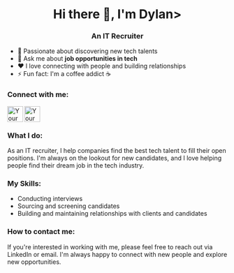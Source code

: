 <h1 align="center">Hi there 👋, I'm Dylan>
<h3 align="center">An IT Recruiter</h3>

- 🌱 Passionate about discovering new tech talents
- 💬 Ask me about **job opportunities in tech**
- ❤️ I love connecting with people and building relationships
- ⚡ Fun fact: I'm a coffee addict ☕️

### Connect with me:

[<img align="left" alt="Your Name | Email" width="36px" src="https://edent.github.io/SuperTinyIcons/images/svg/gmail.svg" />][email]
[<img align="left" alt="Your Name | LinkedIn" width="36px" src="https://edent.github.io/SuperTinyIcons/images/svg/linkedin.svg" />][linkedin]

[email]: mailto:dylandroxx@gmail.com
[linkedin]: https://www.linkedin.com/in/dylanpatino/
  
</br></br>
 
### What I do:

As an IT recruiter, I help companies find the best tech talent to fill their open positions. I'm always on the lookout for new candidates, and I love helping people find their dream job in the tech industry.

### My Skills:

- Conducting interviews
- Sourcing and screening candidates
- Building and maintaining relationships with clients and candidates

### How to contact me:

If you're interested in working with me, please feel free to reach out via LinkedIn or email. I'm always happy to connect with new people and explore new opportunities.
